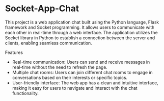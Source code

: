 # Socket-App-Chat

This project is a web application chat built using the Python language, Flask framework and Socket programming. It allows users to communicate with each other in real-time through a web interface. The application utilizes the Socket library in Python to establish a connection between the server and clients, enabling seamless communication.

Features
- Real-time communication: Users can send and receive messages in real-time without the need to refresh the page.
- Multiple chat rooms: Users can join different chat rooms to engage in conversations based on their interests or specific topics.
- User-friendly interface: The web app has a clean and intuitive interface, making it easy for users to navigate and interact with the chat functionality.
